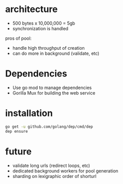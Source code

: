 # architecture

* 500 bytes x 10,000,000 = 5gb
* synchronization is handled

pros of pool:
* handle high throughput of creation
* can do more in background (validate, etc)

# Dependencies

* Use go mod to manage dependencies
* Gorilla Mux for building the web service

# installation

```bash
go get -u github.com/golang/dep/cmd/dep
dep ensure
```

# future

* validate long urls (redirect loops, etc)
* dedicated background workers for pool generation
* sharding on lexigraphic order of shorturl

